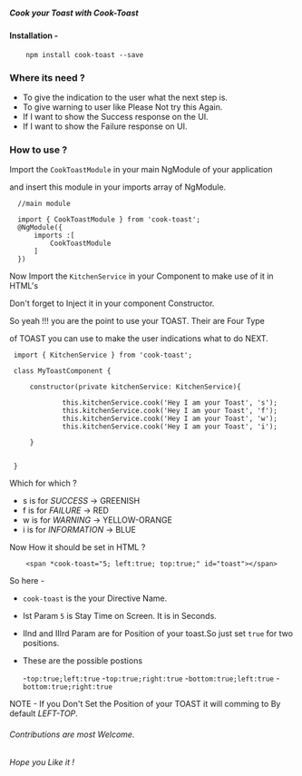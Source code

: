 ##### Cook your Toast with Cook-Toast

#### Installation -

```
    npm install cook-toast --save
```

### Where its need ?

- To give the indication to the user what the next step is.
- To give warning to user like Please Not try this Again. 
- If I want to show the Success response on the UI.
- If I want to show the Failure response on UI.

### How to use ?

 Import the `CookToastModule` in your main NgModule of your application
 
 and insert this module in your imports array of NgModule.


 ```
   //main module
   
   import { CookToastModule } from 'cook-toast';
   @NgModule({
       imports :[
           CookToastModule
       ]
   })

 ``` 

Now Import the `KitchenService` in your Component to make use of it in HTML's

Don't forget to Inject it in your component Constructor.  

So yeah !!! you are the point to use your TOAST. Their are Four Type 

of TOAST you can use to make the user indications what to do NEXT.


```
 import { KitchenService } from 'cook-toast';
 
 class MyToastComponent {
 
     constructor(private kitchenService: KitchenService){

             this.kitchenService.cook('Hey I am your Toast', 's');
             this.kitchenService.cook('Hey I am your Toast', 'f');
             this.kitchenService.cook('Hey I am your Toast', 'w');
             this.kitchenService.cook('Hey I am your Toast', 'i');

     }

     
 }

```

Which for which ?

- s is for *SUCCESS* -> GREENISH
- f is for *FAILURE* -> RED
- w is for *WARNING* -> YELLOW-ORANGE
- i is for *INFORMATION* -> BLUE 


Now How it should be set in HTML ?

```
    <span *cook-toast="5; left:true; top:true;" id="toast"></span>

```

So here - 
- `cook-toast` is the your Directive Name.
- Ist Param `5` is Stay Time on Screen. It is in Seconds.
- IInd and IIIrd Param are for Position of your toast.So just set `true` for two positions.
- These are the possible postions 
  
  -`top:true;left:true` 
  -`top:true;right:true` 
  -`bottom:true;left:true` 
  -`bottom:true;right:true` 


NOTE - 
  If you Don't Set the Position of your TOAST it will comming to
  By default *LEFT-TOP*. 


###### Contributions are most Welcome.

###### Hope you Like it !






